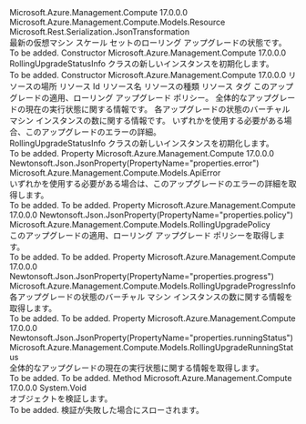 <Type Name="RollingUpgradeStatusInfo" FullName="Microsoft.Azure.Management.Compute.Models.RollingUpgradeStatusInfo">
  <TypeSignature Language="C#" Value="public class RollingUpgradeStatusInfo : Microsoft.Azure.Management.Compute.Models.Resource" />
  <TypeSignature Language="ILAsm" Value=".class public auto ansi beforefieldinit RollingUpgradeStatusInfo extends Microsoft.Azure.Management.Compute.Models.Resource" />
  <TypeSignature Language="DocId" Value="T:Microsoft.Azure.Management.Compute.Models.RollingUpgradeStatusInfo" />
  <TypeSignature Language="VB.NET" Value="Public Class RollingUpgradeStatusInfo&#xA;Inherits Resource" />
  <TypeSignature Language="F#" Value="type RollingUpgradeStatusInfo = class&#xA;    inherit Resource" />
  <AssemblyInfo>
    <AssemblyName>Microsoft.Azure.Management.Compute</AssemblyName>
    <AssemblyVersion>17.0.0.0</AssemblyVersion>
  </AssemblyInfo>
  <Base>
    <BaseTypeName>Microsoft.Azure.Management.Compute.Models.Resource</BaseTypeName>
  </Base>
  <Interfaces />
  <Attributes>
    <Attribute>
      <AttributeName>Microsoft.Rest.Serialization.JsonTransformation</AttributeName>
    </Attribute>
  </Attributes>
  <Docs>
    <summary>
            最新の仮想マシン スケール セットのローリング アップグレードの状態です。
            </summary>
    <remarks>To be added.</remarks>
  </Docs>
  <Members>
    <Member MemberName=".ctor">
      <MemberSignature Language="C#" Value="public RollingUpgradeStatusInfo ();" />
      <MemberSignature Language="ILAsm" Value=".method public hidebysig specialname rtspecialname instance void .ctor() cil managed" />
      <MemberSignature Language="DocId" Value="M:Microsoft.Azure.Management.Compute.Models.RollingUpgradeStatusInfo.#ctor" />
      <MemberSignature Language="VB.NET" Value="Public Sub New ()" />
      <MemberType>Constructor</MemberType>
      <AssemblyInfo>
        <AssemblyName>Microsoft.Azure.Management.Compute</AssemblyName>
        <AssemblyVersion>17.0.0.0</AssemblyVersion>
      </AssemblyInfo>
      <Parameters />
      <Docs>
        <summary>
            RollingUpgradeStatusInfo クラスの新しいインスタンスを初期化します。
            </summary>
        <remarks>To be added.</remarks>
      </Docs>
    </Member>
    <Member MemberName=".ctor">
      <MemberSignature Language="C#" Value="public RollingUpgradeStatusInfo (string location, string id = null, string name = null, string type = null, System.Collections.Generic.IDictionary&lt;string,string&gt; tags = null, Microsoft.Azure.Management.Compute.Models.RollingUpgradePolicy policy = null, Microsoft.Azure.Management.Compute.Models.RollingUpgradeRunningStatus runningStatus = null, Microsoft.Azure.Management.Compute.Models.RollingUpgradeProgressInfo progress = null, Microsoft.Azure.Management.Compute.Models.ApiError error = null);" />
      <MemberSignature Language="ILAsm" Value=".method public hidebysig specialname rtspecialname instance void .ctor(string location, string id, string name, string type, class System.Collections.Generic.IDictionary`2&lt;string, string&gt; tags, class Microsoft.Azure.Management.Compute.Models.RollingUpgradePolicy policy, class Microsoft.Azure.Management.Compute.Models.RollingUpgradeRunningStatus runningStatus, class Microsoft.Azure.Management.Compute.Models.RollingUpgradeProgressInfo progress, class Microsoft.Azure.Management.Compute.Models.ApiError error) cil managed" />
      <MemberSignature Language="DocId" Value="M:Microsoft.Azure.Management.Compute.Models.RollingUpgradeStatusInfo.#ctor(System.String,System.String,System.String,System.String,System.Collections.Generic.IDictionary{System.String,System.String},Microsoft.Azure.Management.Compute.Models.RollingUpgradePolicy,Microsoft.Azure.Management.Compute.Models.RollingUpgradeRunningStatus,Microsoft.Azure.Management.Compute.Models.RollingUpgradeProgressInfo,Microsoft.Azure.Management.Compute.Models.ApiError)" />
      <MemberSignature Language="VB.NET" Value="Public Sub New (location As String, Optional id As String = null, Optional name As String = null, Optional type As String = null, Optional tags As IDictionary(Of String, String) = null, Optional policy As RollingUpgradePolicy = null, Optional runningStatus As RollingUpgradeRunningStatus = null, Optional progress As RollingUpgradeProgressInfo = null, Optional error As ApiError = null)" />
      <MemberSignature Language="F#" Value="new Microsoft.Azure.Management.Compute.Models.RollingUpgradeStatusInfo : string * string * string * string * System.Collections.Generic.IDictionary&lt;string, string&gt; * Microsoft.Azure.Management.Compute.Models.RollingUpgradePolicy * Microsoft.Azure.Management.Compute.Models.RollingUpgradeRunningStatus * Microsoft.Azure.Management.Compute.Models.RollingUpgradeProgressInfo * Microsoft.Azure.Management.Compute.Models.ApiError -&gt; Microsoft.Azure.Management.Compute.Models.RollingUpgradeStatusInfo" Usage="new Microsoft.Azure.Management.Compute.Models.RollingUpgradeStatusInfo (location, id, name, type, tags, policy, runningStatus, progress, error)" />
      <MemberType>Constructor</MemberType>
      <AssemblyInfo>
        <AssemblyName>Microsoft.Azure.Management.Compute</AssemblyName>
        <AssemblyVersion>17.0.0.0</AssemblyVersion>
      </AssemblyInfo>
      <Parameters>
        <Parameter Name="location" Type="System.String" />
        <Parameter Name="id" Type="System.String" />
        <Parameter Name="name" Type="System.String" />
        <Parameter Name="type" Type="System.String" />
        <Parameter Name="tags" Type="System.Collections.Generic.IDictionary&lt;System.String,System.String&gt;" />
        <Parameter Name="policy" Type="Microsoft.Azure.Management.Compute.Models.RollingUpgradePolicy" />
        <Parameter Name="runningStatus" Type="Microsoft.Azure.Management.Compute.Models.RollingUpgradeRunningStatus" />
        <Parameter Name="progress" Type="Microsoft.Azure.Management.Compute.Models.RollingUpgradeProgressInfo" />
        <Parameter Name="error" Type="Microsoft.Azure.Management.Compute.Models.ApiError" />
      </Parameters>
      <Docs>
        <param name="location">リソースの場所</param>
        <param name="id">リソース Id</param>
        <param name="name">リソース名</param>
        <param name="type">リソースの種類</param>
        <param name="tags">リソース タグ</param>
        <param name="policy">このアップグレードの適用、ローリング アップグレード ポリシー。</param>
        <param name="runningStatus">全体的なアップグレードの現在の実行状態に関する情報です。</param>
        <param name="progress">各アップグレードの状態のバーチャル マシン インスタンスの数に関する情報です。</param>
        <param name="error">いずれかを使用する必要がある場合、このアップグレードのエラーの詳細。</param>
        <summary>
            RollingUpgradeStatusInfo クラスの新しいインスタンスを初期化します。
            </summary>
        <remarks>To be added.</remarks>
      </Docs>
    </Member>
    <Member MemberName="Error">
      <MemberSignature Language="C#" Value="public Microsoft.Azure.Management.Compute.Models.ApiError Error { get; }" />
      <MemberSignature Language="ILAsm" Value=".property instance class Microsoft.Azure.Management.Compute.Models.ApiError Error" />
      <MemberSignature Language="DocId" Value="P:Microsoft.Azure.Management.Compute.Models.RollingUpgradeStatusInfo.Error" />
      <MemberSignature Language="VB.NET" Value="Public ReadOnly Property Error As ApiError" />
      <MemberSignature Language="F#" Value="member this.Error : Microsoft.Azure.Management.Compute.Models.ApiError" Usage="Microsoft.Azure.Management.Compute.Models.RollingUpgradeStatusInfo.Error" />
      <MemberType>Property</MemberType>
      <AssemblyInfo>
        <AssemblyName>Microsoft.Azure.Management.Compute</AssemblyName>
        <AssemblyVersion>17.0.0.0</AssemblyVersion>
      </AssemblyInfo>
      <Attributes>
        <Attribute>
          <AttributeName>Newtonsoft.Json.JsonProperty(PropertyName="properties.error")</AttributeName>
        </Attribute>
      </Attributes>
      <ReturnValue>
        <ReturnType>Microsoft.Azure.Management.Compute.Models.ApiError</ReturnType>
      </ReturnValue>
      <Docs>
        <summary>
            いずれかを使用する必要がある場合は、このアップグレードのエラーの詳細を取得します。
            </summary>
        <value>To be added.</value>
        <remarks>To be added.</remarks>
      </Docs>
    </Member>
    <Member MemberName="Policy">
      <MemberSignature Language="C#" Value="public Microsoft.Azure.Management.Compute.Models.RollingUpgradePolicy Policy { get; }" />
      <MemberSignature Language="ILAsm" Value=".property instance class Microsoft.Azure.Management.Compute.Models.RollingUpgradePolicy Policy" />
      <MemberSignature Language="DocId" Value="P:Microsoft.Azure.Management.Compute.Models.RollingUpgradeStatusInfo.Policy" />
      <MemberSignature Language="VB.NET" Value="Public ReadOnly Property Policy As RollingUpgradePolicy" />
      <MemberSignature Language="F#" Value="member this.Policy : Microsoft.Azure.Management.Compute.Models.RollingUpgradePolicy" Usage="Microsoft.Azure.Management.Compute.Models.RollingUpgradeStatusInfo.Policy" />
      <MemberType>Property</MemberType>
      <AssemblyInfo>
        <AssemblyName>Microsoft.Azure.Management.Compute</AssemblyName>
        <AssemblyVersion>17.0.0.0</AssemblyVersion>
      </AssemblyInfo>
      <Attributes>
        <Attribute>
          <AttributeName>Newtonsoft.Json.JsonProperty(PropertyName="properties.policy")</AttributeName>
        </Attribute>
      </Attributes>
      <ReturnValue>
        <ReturnType>Microsoft.Azure.Management.Compute.Models.RollingUpgradePolicy</ReturnType>
      </ReturnValue>
      <Docs>
        <summary>
            このアップグレードの適用、ローリング アップグレード ポリシーを取得します。
            </summary>
        <value>To be added.</value>
        <remarks>To be added.</remarks>
      </Docs>
    </Member>
    <Member MemberName="Progress">
      <MemberSignature Language="C#" Value="public Microsoft.Azure.Management.Compute.Models.RollingUpgradeProgressInfo Progress { get; }" />
      <MemberSignature Language="ILAsm" Value=".property instance class Microsoft.Azure.Management.Compute.Models.RollingUpgradeProgressInfo Progress" />
      <MemberSignature Language="DocId" Value="P:Microsoft.Azure.Management.Compute.Models.RollingUpgradeStatusInfo.Progress" />
      <MemberSignature Language="VB.NET" Value="Public ReadOnly Property Progress As RollingUpgradeProgressInfo" />
      <MemberSignature Language="F#" Value="member this.Progress : Microsoft.Azure.Management.Compute.Models.RollingUpgradeProgressInfo" Usage="Microsoft.Azure.Management.Compute.Models.RollingUpgradeStatusInfo.Progress" />
      <MemberType>Property</MemberType>
      <AssemblyInfo>
        <AssemblyName>Microsoft.Azure.Management.Compute</AssemblyName>
        <AssemblyVersion>17.0.0.0</AssemblyVersion>
      </AssemblyInfo>
      <Attributes>
        <Attribute>
          <AttributeName>Newtonsoft.Json.JsonProperty(PropertyName="properties.progress")</AttributeName>
        </Attribute>
      </Attributes>
      <ReturnValue>
        <ReturnType>Microsoft.Azure.Management.Compute.Models.RollingUpgradeProgressInfo</ReturnType>
      </ReturnValue>
      <Docs>
        <summary>
            各アップグレードの状態のバーチャル マシン インスタンスの数に関する情報を取得します。
            </summary>
        <value>To be added.</value>
        <remarks>To be added.</remarks>
      </Docs>
    </Member>
    <Member MemberName="RunningStatus">
      <MemberSignature Language="C#" Value="public Microsoft.Azure.Management.Compute.Models.RollingUpgradeRunningStatus RunningStatus { get; }" />
      <MemberSignature Language="ILAsm" Value=".property instance class Microsoft.Azure.Management.Compute.Models.RollingUpgradeRunningStatus RunningStatus" />
      <MemberSignature Language="DocId" Value="P:Microsoft.Azure.Management.Compute.Models.RollingUpgradeStatusInfo.RunningStatus" />
      <MemberSignature Language="VB.NET" Value="Public ReadOnly Property RunningStatus As RollingUpgradeRunningStatus" />
      <MemberSignature Language="F#" Value="member this.RunningStatus : Microsoft.Azure.Management.Compute.Models.RollingUpgradeRunningStatus" Usage="Microsoft.Azure.Management.Compute.Models.RollingUpgradeStatusInfo.RunningStatus" />
      <MemberType>Property</MemberType>
      <AssemblyInfo>
        <AssemblyName>Microsoft.Azure.Management.Compute</AssemblyName>
        <AssemblyVersion>17.0.0.0</AssemblyVersion>
      </AssemblyInfo>
      <Attributes>
        <Attribute>
          <AttributeName>Newtonsoft.Json.JsonProperty(PropertyName="properties.runningStatus")</AttributeName>
        </Attribute>
      </Attributes>
      <ReturnValue>
        <ReturnType>Microsoft.Azure.Management.Compute.Models.RollingUpgradeRunningStatus</ReturnType>
      </ReturnValue>
      <Docs>
        <summary>
            全体的なアップグレードの現在の実行状態に関する情報を取得します。
            </summary>
        <value>To be added.</value>
        <remarks>To be added.</remarks>
      </Docs>
    </Member>
    <Member MemberName="Validate">
      <MemberSignature Language="C#" Value="public override void Validate ();" />
      <MemberSignature Language="ILAsm" Value=".method public hidebysig virtual instance void Validate() cil managed" />
      <MemberSignature Language="DocId" Value="M:Microsoft.Azure.Management.Compute.Models.RollingUpgradeStatusInfo.Validate" />
      <MemberSignature Language="VB.NET" Value="Public Overrides Sub Validate ()" />
      <MemberSignature Language="F#" Value="override this.Validate : unit -&gt; unit" Usage="rollingUpgradeStatusInfo.Validate " />
      <MemberType>Method</MemberType>
      <AssemblyInfo>
        <AssemblyName>Microsoft.Azure.Management.Compute</AssemblyName>
        <AssemblyVersion>17.0.0.0</AssemblyVersion>
      </AssemblyInfo>
      <ReturnValue>
        <ReturnType>System.Void</ReturnType>
      </ReturnValue>
      <Parameters />
      <Docs>
        <summary>
            オブジェクトを検証します。
            </summary>
        <remarks>To be added.</remarks>
        <exception cref="T:Microsoft.Rest.ValidationException">
            検証が失敗した場合にスローされます。
            </exception>
      </Docs>
    </Member>
  </Members>
</Type>
